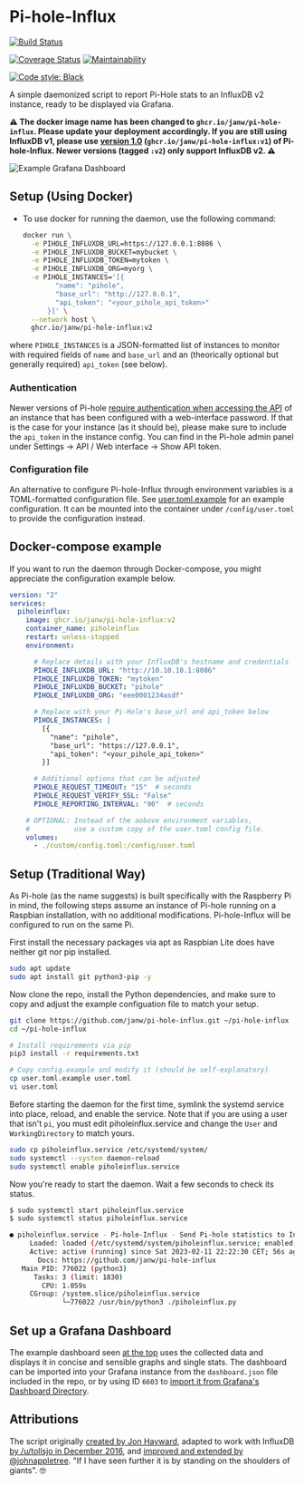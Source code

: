 # Pi-hole-Influx

[![Build Status](https://github.com/janw/pi-hole-influx/actions/workflows/docker-build.yaml/badge.svg?branch=fix-readme-badges)](https://github.com/janw/pi-hole-influx/pkgs/container/pi-hole-influx)

[![Coverage Status](https://codecov.io/gh/janw/pi-hole-influx/branch/master/graph/badge.svg?token=EZTLSEAZD9)](https://codecov.io/gh/janw/pi-hole-influx)
[![Maintainability](https://api.codeclimate.com/v1/badges/cfe71020e6505ca65cfc/maintainability)](https://codeclimate.com/github/janw/pi-hole-influx/maintainability)

[![Code style: Black](https://img.shields.io/badge/code%20style-black-000000.svg)](https://github.com/ambv/black)

A simple daemonized script to report Pi-Hole stats to an InfluxDB v2 instance, ready to be displayed via Grafana.

**⚠️ The docker image name has been changed to `ghcr.io/janw/pi-hole-influx`. Please update your deployment accordingly. If you are still using InfluxDB v1, please use [version 1.0](https://github.com/janw/pi-hole-influx/tree/v1.0) (`ghcr.io/janw/pi-hole-influx:v1`) of Pi-hole-Influx. Newer versions (tagged `:v2`) only support InfluxDB v2. ⚠️**

![Example Grafana Dashboard](.readme-assets/dashboard.png)

## Setup (Using Docker)

* To use docker for running the daemon, use the following command:

  ```bash
  docker run \
    -e PIHOLE_INFLUXDB_URL=https://127.0.0.1:8086 \
    -e PIHOLE_INFLUXDB_BUCKET=mybucket \
    -e PIHOLE_INFLUXDB_TOKEN=mytoken \
    -e PIHOLE_INFLUXDB_ORG=myorg \
    -e PIHOLE_INSTANCES='[{
          "name": "pihole",
          "base_url": "http://127.0.0.1",
          "api_token": "<your_pihole_api_token>"
        }]' \
    --network host \
    ghcr.io/janw/pi-hole-influx:v2
  ```

where `PIHOLE_INSTANCES` is a JSON-formatted list of instances to monitor with required fields of `name` and `base_url` and an (theorically optional but generally required) `api_token` (see below).

### Authentication

Newer versions of Pi-hole [require authentication when accessing the API](https://pi-hole.net/blog/2022/11/17/upcoming-changes-authentication-for-more-api-endpoints-required/#page-content) of an instance that has been configured with a web-interface password. If that is the case for your instance (as it should be), please make sure to include the `api_token` in the instance config. You can find in the Pi-hole admin panel under Settings -> API / Web interface -> Show API token.

### Configuration file

An alternative to configure Pi-hole-Influx through environment variables is a TOML-formatted configuration file. See [user.toml.example](user.toml.example) for an example configuration. It can be mounted into the container under `/config/user.toml` to provide the configuration instead.

## Docker-compose example

If you want to run the daemon through Docker-compose, you might appreciate the configuration example below.

```yaml
version: "2"
services:
  piholeinflux:
    image: ghcr.io/janw/pi-hole-influx:v2
    container_name: piholeinflux
    restart: unless-stopped
    environment:

      # Replace details with your InfluxDB's hostname and credentials
      PIHOLE_INFLUXDB_URL: "http://10.10.10.1:8086"
      PIHOLE_INFLUXDB_TOKEN: "mytoken"
      PIHOLE_INFLUXDB_BUCKET: "pihole"
      PIHOLE_INFLUXDB_ORG: "eee0001234asdf"

      # Replace with your Pi-Hole's base_url and api_token below
      PIHOLE_INSTANCES: |
        [{
          "name": "pihole",
          "base_url": "https://127.0.0.1",
          "api_token": "<your_pihole_api_token>"
        }]

      # Additional options that can be adjusted
      PIHOLE_REQUEST_TIMEOUT: "15"  # seconds
      PIHOLE_REQUEST_VERIFY_SSL: "False"
      PIHOLE_REPORTING_INTERVAL: "90"  # seconds

    # OPTIONAL: Instead of the aobove environment variables,
    #           use a custom copy of the user.toml config file.
    volumes:
      - ./custom/config.toml:/config/user.toml
```

## Setup (Traditional Way)

As Pi-hole (as the name suggests) is built specifically with the Raspberry Pi in mind, the following steps assume an instance of Pi-hole running on a Raspbian installation, with no additional modifications. Pi-hole-Influx will be configured to run on the same Pi.

First install the necessary packages via apt as Raspbian Lite does have neither git nor pip installed.

```bash
sudo apt update
sudo apt install git python3-pip -y
```

Now clone the repo, install the Python dependencies, and make sure to copy and adjust the example configuation file to match your setup.

```bash
git clone https://github.com/janw/pi-hole-influx.git ~/pi-hole-influx
cd ~/pi-hole-influx

# Install requirements via pip
pip3 install -r requirements.txt

# Copy config.example and modify it (should be self-explanatory)
cp user.toml.example user.toml
vi user.toml
```

Before starting the daemon for the first time, symlink the systemd service into place, reload, and enable the service. Note that if you are using a user that isn't `pi`, you must edit piholeinflux.service and change the `User` and `WorkingDirectory` to match yours.

```bash
sudo cp piholeinflux.service /etc/systemd/system/
sudo systemctl --system daemon-reload
sudo systemctl enable piholeinflux.service
```

Now you're ready to start the daemon. Wait a few seconds to check its status.

```bash
$ sudo systemctl start piholeinflux.service
$ sudo systemctl status piholeinflux.service

● piholeinflux.service - Pi-hole-Influx - Send Pi-hole statistics to InfluxDB for visualization
     Loaded: loaded (/etc/systemd/system/piholeinflux.service; enabled; vendor preset: enabled)
     Active: active (running) since Sat 2023-02-11 22:22:30 CET; 56s ago
       Docs: https://github.com/janw/pi-hole-influx
   Main PID: 776022 (python3)
      Tasks: 3 (limit: 1830)
        CPU: 1.059s
     CGroup: /system.slice/piholeinflux.service
             └─776022 /usr/bin/python3 ./piholeinflux.py
```

## Set up a Grafana Dashboard

The example dashboard seen [at the top](#pi-hole-influx) uses the collected data and displays it in concise and sensible graphs and single stats. The dashboard can be imported into your Grafana instance from the `dashboard.json` file included in the repo, or by using ID `6603` to [import it from Grafana's Dashboard Directory](https://grafana.com/dashboards/6603).

## Attributions

The script originally [created by Jon Hayward](https://fattylewis.com/Graphing-pi-hole-stats/), adapted to work with InfluxDB [by /u/tollsjo in December 2016](https://github.com/sco01/piholestatus), and [improved and extended by @johnappletree](https://github.com/johnappletree/piholestatus). "If I have seen further it is by standing on the shoulders of giants". 🤓
